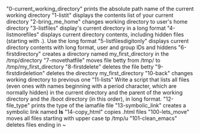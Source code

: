 "0-current_working_directory" prints the absolute path name of the current working directory
"1-listit" displays the contents list of your current directory
"2-bring_me_home" changes working directory to user's home directory
"3-listfiles" display's current directory in a long format
"4-listmorefiles" displays current directory contents, including hidden files (starting with .). Use the long format
"5-listfilesdigitonly" displays current directory contents with long format, user and group IDs and hiddens
"6-firstdirectory" creates a directory named my_first_directory in the /tmp/directory
"7-movethatfile" moves file betty from /tmp/ to /tmp/my_first_directory
"8-firstdelete" deletes the file betty
"9-firstdirdeletion" deletes the directory my_first_directory
"10-back" changes working directory to previous one
"11-lists" Write a script that lists all files (even ones with names beginning with a period character, which are normally hidden) in the current directory and the parent of the working directory and the /boot directory (in this order), in long format.
"12-file_type" prints the type of the iamafile file
"13-symbolic_link" creates a symbolic link named __ls__
"14-copy_html" copies .html files
"100-lets_move" moves all files starting with upper case tp /tmp/u
"101-clean_emacs" deletes files ending in ~
